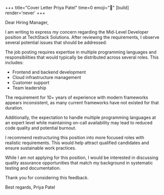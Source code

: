 +++
title="Cover Letter Priya Patel"
time=0
emoji="📝"
[build]
render='never'
+++

Dear Hiring Manager,

I am writing to express my concern regarding the Mid-Level Developer position at TechStack Solutions. After reviewing the requirements, I observe several potential issues that should be addressed:

The job posting requires expertise in multiple programming languages and responsibilities that would typically be distributed across several roles. This includes:

- Frontend and backend development
- Cloud infrastructure management
- Customer support
- Team leadership

The requirement for 10+ years of experience with modern frameworks appears inconsistent, as many current frameworks have not existed for that duration.

Additionally, the expectation to handle multiple programming languages at an expert level while maintaining on-call availability may lead to reduced code quality and potential burnout.

I recommend restructuring this position into more focused roles with realistic requirements. This would help attract qualified candidates and ensure sustainable work practices.

While I am not applying for this position, I would be interested in discussing quality assurance opportunities that match my background in systematic testing and documentation.

Thank you for considering this feedback.

Best regards,
Priya Patel
